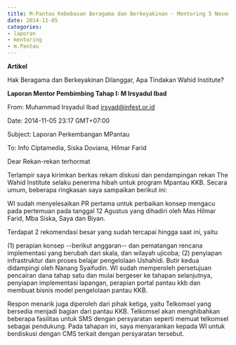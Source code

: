```yaml
---
title: M-Pantau Kebebasan Beragama dan Berkeyakinan - Mentoring 5 November 2014
date: 2014-11-05
categories:
- laporan
- mentoring
- m.Pantau
---
```


**Artikel**

Hak Beragama dan Berkeyakinan Dilanggar, Apa Tindakan Wahid Institute?

**Laporan Mentor Pembimbing Tahap I: M Irsyadul Ibad**

From: Muhammad Irsyadul Ibad <irsyad@infest.or.id> 

Date: 2014-11-05 23:17 GMT+07:00 

Subject: Laporan Perkembangan MPantau 

To: Info Ciptamedia, Siska Doviana, Hilmar Farid

Dear Rekan-rekan terhormat

Terlampir saya kirimkan berkas rekam diskusi dan pendampingan rekan The Wahid Institute selaku penerima hibah untuk program Mpantau KKB. Secara umum, beberapa ringkasan saya sampaikan berikut ini:

WI sudah menyelesaikan PR pertama untuk perbaikan konsep mengacu pada pertemuan pada tanggal 12 Agustus yang dihadiri oleh Mas Hilmar Farid, Mba Siska, Saya dan Biyan.

Terdapat 2 rekomendasi besar yang sudah tercapai hingga saat ini, yaitu

(1) perapian konsep --berikut anggaran-- dan pematangan rencana implementasi yang berubah dari skala, dan wilayah ujicoba;
(2) penyiapan infrastruktur dan proses belajar pengelolaan Ushahidi. Butir kedua didampingi oleh Nanang Syaifudin.
WI sudah memperoleh persetujuan pencairan dana tahap satu dan mulai bergeser ke tahapan selanjutnya, penyiapan implementasi lapangan, perapian portal pantau kkb dan membuat bisnis model pengelolaan pantau KKB.

Respon menarik juga diperoleh dari pihak ketiga, yaitu Telkomsel yang bersedia menjadi bagian dari pantau KKB. Telkomsel akan menghibahkan beberapa fasilitas untuk SMS dengan persyaratan seperti memuat telkomsel sebagai pendukung. Pada tahapan ini, saya menyarankan kepada WI untuk berdiskusi dengan CMS terkait dengan persyaratan tersebut.
